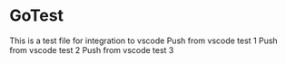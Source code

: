 # GoTest
This is a test file for integration to vscode 
Push from vscode test 1
Push from vscode test 2
Push from vscode test 3


